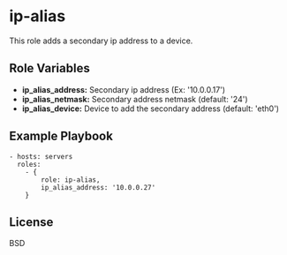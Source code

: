 ip-alias
========

This role adds a secondary ip address to a device.

Role Variables
--------------

* **ip_alias_address:** Secondary ip address (Ex: '10.0.0.17')
* **ip_alias_netmask:** Secondary address netmask (default: '24')
* **ip_alias_device:** Device to add the secondary address (default: 'eth0')

Example Playbook
----------------

    - hosts: servers
      roles:
        - { 
            role: ip-alias,
            ip_alias_address: '10.0.0.27'
        }

License
-------

BSD
